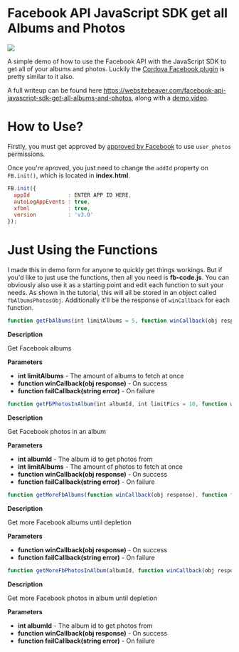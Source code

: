# Facebook API JavaScript SDK get all Albums and Photos

![](https://s3.amazonaws.com/websitebeaver/blog/facebook-api-javascript-sdk-get-all-albums-and-photos/main.jpg)

A simple demo of how to use the Facebook API with the JavaScript SDK to get all of your albums and photos. Luckily the [Cordova Facebook plugin](https://github.com/jeduan/cordova-plugin-facebook4) is pretty similar to it also.

A full writeup can be found here https://websitebeaver.com/facebook-api-javascript-sdk-get-all-albums-and-photos, along with a [demo video](https://www.youtube.com/watch?v=s8kasi_8nIo).

# How to Use?

Firstly, you must get approved by [approved by Facebook](https://developers.facebook.com/docs/facebook-login/review/how-to-submit) to use `user_photos` permissions.

Once you're aproved, you just need to change the `addId` property on `FB.init()`, which is located in **index.html**.

```javascript
FB.init({
  appId            : ENTER APP ID HERE,
  autoLogAppEvents : true,
  xfbml            : true,
  version          : 'v3.0'
});
```

# Just Using the Functions

I made this in demo form for anyone to quickly get things workings. But if you'd like to just use the functions, then all you need is **fb-code.js**. You can obviously also use it as a starting point and edit each function to suit your needs. As shown in the tutorial, this will all be stored in an object called `fbAlbumsPhotosObj`. Additionally it'll be the response of `winCallback` for each function.


```javascript
function getFbAlbums(int limitAlbums = 5, function winCallback(obj response), function failCallback(string error))
```

**Description**

Get Facebook albums

**Parameters**

- **int limitAlbums** - The amount of albums to fetch at once
- **function winCallback(obj response)** - On success
- **function failCallback(string error)** - On failure

```javascript
function getFbPhotosInAlbum(int albumId, int limitPics = 10, function winCallback(obj response), function failCallback(string error))
```

**Description**

Get Facebook photos in an album

**Parameters**

- **int albumId** - The album id to get photos from
- **int limitAlbums** - The amount of photos to fetch at once
- **function winCallback(obj response)** - On success
- **function failCallback(string error)** - On failure

```javascript
function getMoreFbAlbums(function winCallback(obj response), function failCallback(string error))
```

**Description**

Get more Facebook albums until depletion

**Parameters**

- **function winCallback(obj response)** - On success
- **function failCallback(string error)** - On failure

```javascript
function getMoreFbPhotosInAlbum(albumId, function winCallback(obj response), function failCallback(string error))
```

**Description**

Get more Facebook photos in album until depletion

**Parameters**

- **int albumId** - The album id to get photos from
- **function winCallback(obj response)** - On success
- **function failCallback(string error)** - On failure
